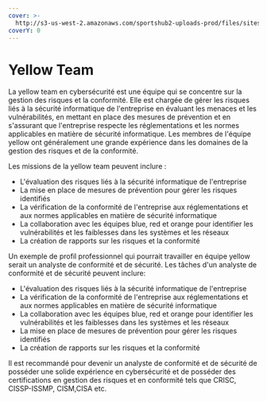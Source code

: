 ```yaml
---
cover: >-
  http://s3-us-west-2.amazonaws.com/sportshub2-uploads-prod/files/sites/55/2017/11/12232006/BJF_4888.jpg
coverY: 0
---
```


# Yellow Team

La yellow team en cybersécurité est une équipe qui se concentre sur la gestion des risques et la conformité. Elle est chargée de gérer les risques liés à la sécurité informatique de l'entreprise en évaluant les menaces et les vulnérabilités, en mettant en place des mesures de prévention et en s'assurant que l'entreprise respecte les réglementations et les normes applicables en matière de sécurité informatique. Les membres de l'équipe yellow ont généralement une grande expérience dans les domaines de la gestion des risques et de la conformité.

Les missions de la yellow team peuvent inclure :

* L'évaluation des risques liés à la sécurité informatique de l'entreprise
* La mise en place de mesures de prévention pour gérer les risques identifiés
* La vérification de la conformité de l'entreprise aux réglementations et aux normes applicables en matière de sécurité informatique
* La collaboration avec les équipes blue, red et orange pour identifier les vulnérabilités et les faiblesses dans les systèmes et les réseaux
* La création de rapports sur les risques et la conformité

Un exemple de profil professionnel qui pourrait travailler en équipe yellow serait un analyste de conformité et de sécurité. Les tâches d'un analyste de conformité et de sécurité peuvent inclure:

* L'évaluation des risques liés à la sécurité informatique de l'entreprise
* La vérification de la conformité de l'entreprise aux réglementations et aux normes applicables en matière de sécurité informatique
* La collaboration avec les équipes blue, red et orange pour identifier les vulnérabilités et les faiblesses dans les systèmes et les réseaux
* La mise en place de mesures de prévention pour gérer les risques identifiés
* La création de rapports sur les risques et la conformité

Il est recommandé pour devenir un analyste de conformité et de sécurité de posséder une solide expérience en cybersécurité et de posséder des certifications en gestion des risques et en conformité tels que CRISC, CISSP-ISSMP, CISM,CISA etc.
